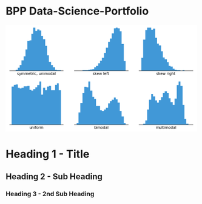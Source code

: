 # BPP Data-Science-Portfolio

![histogram](assets/images/histogram.png)
# Heading 1 - Title

## Heading 2 - Sub Heading

### Heading 3 - 2nd Sub Heading
